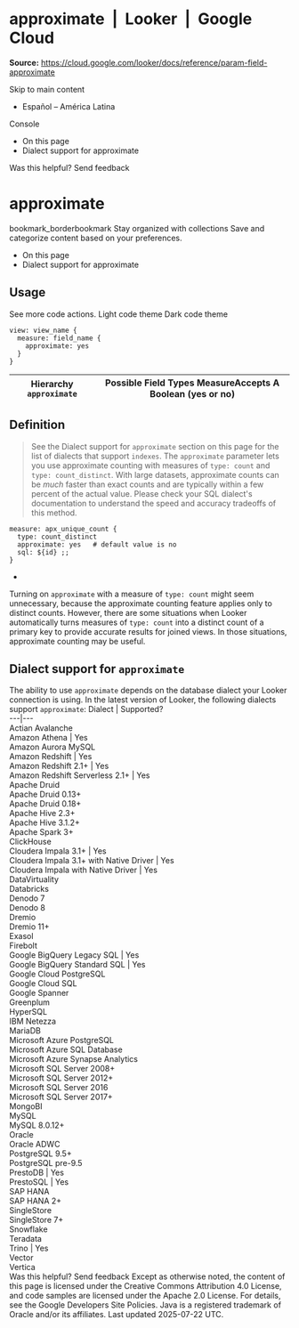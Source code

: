 # approximate  |  Looker  |  Google Cloud

**Source:** https://cloud.google.com/looker/docs/reference/param-field-approximate

Skip to main content 
  * Español – América Latina

Console 


  * On this page
  * Dialect support for approximate




Was this helpful?
Send feedback 
#  approximate
bookmark_borderbookmark Stay organized with collections  Save and categorize content based on your preferences.
  * On this page
  * Dialect support for approximate


## Usage
See more code actions.
Light code theme
Dark code theme
```
view: view_name {
  measure: field_name {
    approximate: yes 
  }
}

```

Hierarchy `approximate` |  Possible Field Types MeasureAccepts A Boolean (yes or no)  
---|---  
## Definition
> See the Dialect support for `approximate` section on this page for the list of dialects that support `indexes`.
The `approximate` parameter lets you use approximate counting with measures of `type: count` and `type: count_distinct`. With large datasets, approximate counts can be _much_ faster than exact counts and are typically within a few percent of the actual value. Please check your SQL dialect's documentation to understand the speed and accuracy tradeoffs of this method.
```
measure: apx_unique_count {
  type: count_distinct
  approximate: yes   # default value is no
  sql: ${id} ;;
}

```

-
Turning on `approximate` with a measure of `type: count` might seem unnecessary, because the approximate counting feature applies only to distinct counts. However, there are some situations when Looker automatically turns measures of `type: count` into a distinct count of a primary key to provide accurate results for joined views. In those situations, approximate counting may be useful.
## Dialect support for `approximate`
The ability to use `approximate` depends on the database dialect your Looker connection is using. In the latest version of Looker, the following dialects support `approximate`:
Dialect | Supported?  
---|---  
Actian Avalanche  
Amazon Athena | Yes  
Amazon Aurora MySQL  
Amazon Redshift | Yes  
Amazon Redshift 2.1+ | Yes  
Amazon Redshift Serverless 2.1+ | Yes  
Apache Druid  
Apache Druid 0.13+  
Apache Druid 0.18+  
Apache Hive 2.3+  
Apache Hive 3.1.2+  
Apache Spark 3+  
ClickHouse  
Cloudera Impala 3.1+ | Yes  
Cloudera Impala 3.1+ with Native Driver | Yes  
Cloudera Impala with Native Driver | Yes  
DataVirtuality  
Databricks  
Denodo 7  
Denodo 8  
Dremio  
Dremio 11+  
Exasol  
Firebolt  
Google BigQuery Legacy SQL | Yes  
Google BigQuery Standard SQL | Yes  
Google Cloud PostgreSQL  
Google Cloud SQL  
Google Spanner  
Greenplum  
HyperSQL  
IBM Netezza  
MariaDB  
Microsoft Azure PostgreSQL  
Microsoft Azure SQL Database  
Microsoft Azure Synapse Analytics  
Microsoft SQL Server 2008+  
Microsoft SQL Server 2012+  
Microsoft SQL Server 2016  
Microsoft SQL Server 2017+  
MongoBI  
MySQL  
MySQL 8.0.12+  
Oracle  
Oracle ADWC  
PostgreSQL 9.5+  
PostgreSQL pre-9.5  
PrestoDB | Yes  
PrestoSQL | Yes  
SAP HANA  
SAP HANA 2+  
SingleStore  
SingleStore 7+  
Snowflake  
Teradata  
Trino | Yes  
Vector  
Vertica  
Was this helpful?
Send feedback 
Except as otherwise noted, the content of this page is licensed under the Creative Commons Attribution 4.0 License, and code samples are licensed under the Apache 2.0 License. For details, see the Google Developers Site Policies. Java is a registered trademark of Oracle and/or its affiliates.
Last updated 2025-07-22 UTC.


